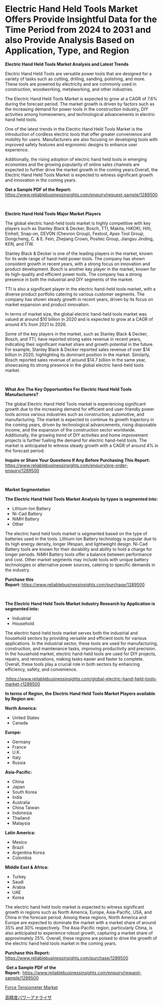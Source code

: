 <p><h1>Electric Hand Held Tools Market Offers Provide Insightful Data for the Time Period from 2024 to 2031 and also Provide Analysis Based on Application, Type, and Region</h1></p><p><strong>Electric Hand Held Tools Market Analysis and Latest Trends</strong></p>
<p><p>Electric Hand Held Tools are versatile power tools that are designed for a variety of tasks such as cutting, drilling, sanding, polishing, and more. These tools are powered by electricity and are commonly used in construction, woodworking, metalworking, and other industries.</p><p>The Electric Hand Held Tools Market is expected to grow at a CAGR of 7.6% during the forecast period. The market growth is driven by factors such as the increasing demand for power tools in the construction industry, DIY activities among homeowners, and technological advancements in electric hand held tools.</p><p>One of the latest trends in the Electric Hand Held Tools Market is the introduction of cordless electric tools that offer greater convenience and mobility for users. Manufacturers are also focusing on developing tools with improved safety features and ergonomic designs to enhance user experience.</p><p>Additionally, the rising adoption of electric hand held tools in emerging economies and the growing popularity of online sales channels are expected to further drive the market growth in the coming years.Overall, the Electric Hand Held Tools Market is expected to witness significant growth and innovation in the coming years.</p></p>
<p><strong>Get a Sample PDF of the Report:&nbsp;</strong> <a href="https://www.reliablebusinessinsights.com/enquiry/request-sample/1289500">https://www.reliablebusinessinsights.com/enquiry/request-sample/1289500</a></p>
<p>&nbsp;</p>
<p><strong>Electric Hand Held Tools Major Market Players</strong></p>
<p><p>The global electric hand-held tools market is highly competitive with key players such as Stanley Black & Decker, Bosch, TTI, Makita, HiKOKI, Hilti, Einhell, Snap-on, DEVON (Chevron Group), Festool, Apex Tool Group, Dongcheng, C. & E. Fein, Zhejiang Crown, Positec Group, Jiangsu Jinding, KEN, and ITW.</p><p>Stanley Black & Decker is one of the leading players in the market, known for its wide range of hand-held power tools. The company has shown consistent growth in recent years, with a strong focus on innovation and product development. Bosch is another key player in the market, known for its high-quality and efficient power tools. The company has a strong presence in both the industrial and DIY segments of the market.</p><p>TTI is also a significant player in the electric hand-held tools market, with a diverse product portfolio catering to various customer segments. The company has shown steady growth in recent years, driven by its focus on market expansion and product innovation.</p><p>In terms of market size, the global electric hand-held tools market was valued at around $10 billion in 2020 and is expected to grow at a CAGR of around 4% from 2021 to 2026.</p><p>Some of the key players in the market, such as Stanley Black & Decker, Bosch, and TTI, have reported strong sales revenue in recent years, indicating their significant market share and growth potential in the future. For example, Stanley Black & Decker reported sales revenue of over $14 billion in 2020, highlighting its dominant position in the market. Similarly, Bosch reported sales revenue of around $14.7 billion in the same year, showcasing its strong presence in the global electric hand-held tools market.</p></p>
<p>&nbsp;</p>
<p><strong>What Are The Key Opportunities For Electric Hand Held Tools Manufacturers?</strong></p>
<p><p>The global Electric Hand Held Tools market is experiencing significant growth due to the increasing demand for efficient and user-friendly power tools across various industries such as construction, automotive, and manufacturing. The market is expected to continue its growth trajectory in the coming years, driven by technological advancements, rising disposable income, and the expansion of the construction sector worldwide. Additionally, the growing trend of DIY activities and home improvement projects is further fueling the demand for electric hand-held tools. The market is anticipated to witness steady growth with a CAGR of around 4% in the forecast period.</p></p>
<p><strong>Inquire or Share Your Questions If Any Before Purchasing This Report:</strong> <a href="https://www.reliablebusinessinsights.com/enquiry/pre-order-enquiry/1289500">https://www.reliablebusinessinsights.com/enquiry/pre-order-enquiry/1289500</a></p>
<p>&nbsp;</p>
<p><strong>Market Segmentation</strong></p>
<p><strong>The Electric Hand Held Tools Market Analysis by types is segmented into:</strong></p>
<p><ul><li>Lithium-Ion Battery</li><li>Ni-Cad Battery</li><li>NiMH Battery</li><li>Other</li></ul></p>
<p><p>The electric hand held tools market is segmented based on the type of batteries used in the tools. Lithium-Ion Battery technology is popular due to its high energy density, longer lifespan, and lightweight design. Ni-Cad Battery tools are known for their durability and ability to hold a charge for longer periods. NiMH Battery tools offer a balance between performance and cost. Other market segments may include tools with unique battery technologies or alternative power sources, catering to specific demands in the industry.</p></p>
<p><strong>Purchase this Report:&nbsp;</strong><a href="https://www.reliablebusinessinsights.com/purchase/1289500">https://www.reliablebusinessinsights.com/purchase/1289500</a></p>
<p>&nbsp;</p>
<p><strong>The Electric Hand Held Tools Market Industry Research by Application is segmented into:</strong></p>
<p><ul><li>Industrial</li><li>Household</li></ul></p>
<p><p>The electric hand-held tools market serves both the industrial and household sectors by providing versatile and efficient tools for various applications. In the industrial sector, these tools are used for manufacturing, construction, and maintenance tasks, improving productivity and precision. In the household market, electric hand-held tools are used for DIY projects, repairs, and renovations, making tasks easier and faster to complete. Overall, these tools play a crucial role in both sectors by enhancing efficiency, safety, and convenience.</p></p>
<p><a href="https://www.reliablebusinessinsights.com/global-electric-hand-held-tools-market-r1289500">&nbsp;https://www.reliablebusinessinsights.com/global-electric-hand-held-tools-market-r1289500</a></p>
<p><strong>In terms of Region, the Electric Hand Held Tools Market Players available by Region are:</strong></p>
<p>
    <p> <strong> North America: </strong>
        <ul>
            <li>United States</li>
            <li>Canada</li>
        </ul>
        </p> 
    <p> <strong> Europe: </strong>
        <ul>
            <li>Germany</li>
            <li>France</li>
            <li>U.K.</li>
            <li>Italy</li>
            <li>Russia</li>
        </ul>
        </p> 
    <p> <strong> Asia-Pacific: </strong>
        <ul>
            <li>China</li>
            <li>Japan</li>
            <li>South Korea</li>
            <li>India</li>
            <li>Australia</li>
            <li>China Taiwan</li>
            <li>Indonesia</li>
            <li>Thailand</li>
            <li>Malaysia</li>
        </ul>
        </p> 
    <p> <strong> Latin America: </strong>
        <ul>
            <li>Mexico</li>
            <li>Brazil</li>
            <li>Argentina Korea</li>
            <li>Colombia</li>
        </ul>
        </p> 
    <p> <strong> Middle East & Africa: </strong>
        <ul>
            <li>Turkey</li>
            <li>Saudi</li>
            <li>Arabia</li>
            <li>UAE</li>
            <li>Korea</li>
        </ul>
    </p>
    </p>
<p><p>The electric hand held tools market is expected to witness significant growth in regions such as North America, Europe, Asia-Pacific, USA, and China in the forecast period. Among these regions, North America and Europe are expected to dominate the market with a market share of around 35% and 30% respectively. The Asia-Pacific region, particularly China, is also anticipated to experience robust growth, capturing a market share of approximately 25%. Overall, these regions are poised to drive the growth of the electric hand held tools market in the coming years.</p></p>
<p><strong>Purchase this Report: </strong><a href="https://www.reliablebusinessinsights.com/purchase/1289500">https://www.reliablebusinessinsights.com/purchase/1289500</a></p>
<p>&nbsp;<strong>Get a Sample PDF of the Report:&nbsp;&nbsp;</strong><a href="https://www.reliablebusinessinsights.com/enquiry/request-sample/1289500">https://www.reliablebusinessinsights.com/enquiry/request-sample/1289500</a></p>
<p><strong></strong></p>
<p><p><a href="https://github.com/dringals/Market-Research-Report-List-4/blob/main/force-tensiometer-market.md">Force Tensiometer Market</a></p><p><a href="https://github.com/pepo3k/Market-Research-Report-List-2/blob/main/7456222117481.md">高精度パワーアナライザ</a></p></p>